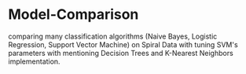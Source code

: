# Model-Comparison
comparing many classification algorithms (Naive Bayes, Logistic Regression, Support Vector Machine) on Spiral Data with tuning SVM's parameters with mentioning Decision Trees and K-Nearest Neighbors implementation.
